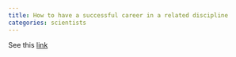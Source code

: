 ```yaml
---
title: How to have a successful career in a related discipline
categories: scientists
---
```



See this [link](http://serc.carleton.edu/NAGTWorkshops/careerprep/index.html)
